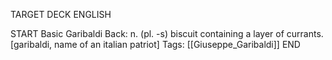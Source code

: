 TARGET DECK
ENGLISH

START
Basic
Garibaldi
Back: n. (pl. -s) biscuit containing a layer of currants. [garibaldi, name of an italian patriot]
Tags: [[Giuseppe_Garibaldi]]
END
